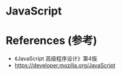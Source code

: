 # JavaScript

# References (参考)

- 《JavaScript 高级程序设计》第4版
- https://developer.mozilla.org/JavaScript
